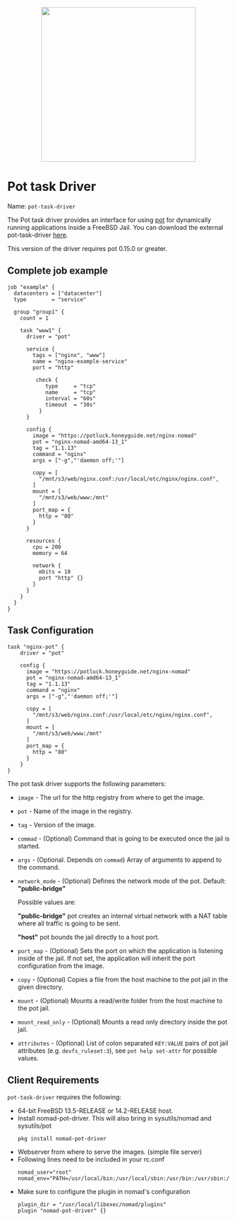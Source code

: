 <p align="center">
<img width="350" src="mascot.png" />
</p>

# Pot task Driver

Name: `pot-task-driver`

The Pot task driver provides an interface for using [pot][pot-github-repo] for dynamically running applications inside a FreeBSD Jail.
You can download the external pot-task-driver [here][pot-task-driver].

This version of the driver requires pot 0.15.0 or greater.

## Complete job example

```hcl
job "example" {
  datacenters = ["datacenter"]
  type        = "service"

  group "group1" {
    count = 1

    task "www1" {
      driver = "pot"

      service {
        tags = ["nginx", "www"]
        name = "nginx-example-service"
        port = "http"

         check {
            type     = "tcp"
            name     = "tcp"
            interval = "60s"
            timeout  = "30s"
          }
      }

      config {
        image = "https://potluck.honeyguide.net/nginx-nomad"
        pot = "nginx-nomad-amd64-13_1"
        tag = "1.1.13"
        command = "nginx"
        args = ["-g","'daemon off;'"]

        copy = [
          "/mnt/s3/web/nginx.conf:/usr/local/etc/nginx/nginx.conf",
        ]
        mount = [
          "/mnt/s3/web/www:/mnt"
        ]
        port_map = {
          http = "80"
        }
      }

      resources {
        cpu = 200
        memory = 64

        network {
          mbits = 10
          port "http" {}
        }
      }
    }
  }
}
```

## Task Configuration

```hcl
task "nginx-pot" {
    driver = "pot"

    config {
      image = "https://potluck.honeyguide.net/nginx-nomad"
      pot = "nginx-nomad-amd64-13_1"
      tag = "1.1.13"
      command = "nginx"
      args = ["-g","'daemon off;'"]

      copy = [
        "/mnt/s3/web/nginx.conf:/usr/local/etc/nginx/nginx.conf",
      ]
      mount = [
        "/mnt/s3/web/www:/mnt"
      ]
      port_map = {
        http = "80"
      }
    }
}
```

The pot task driver supports the following parameters:

* `image` - The url for the http registry from where to get the image.

* `pot` - Name of the image in the registry.

* `tag` - Version of the image.

* `commad` - (Optional) Command that is going to be executed once the jail is started.

* `args` - (Optional. Depends on `commad`) Array of arguments to append to the command.

* `network_mode` - (Optional) Defines the network mode of the pot. Default: **"public-bridge"**

  Possible values are:

  **"public-bridge"**  pot creates an internal virtual network with a NAT table where all traffic is going to be sent.

  **"host"** pot bounds the jail directly to a host port.

* `port_map` - (Optional) Sets the port on which the application is listening inside of the jail. If not set, the application will inherit the port configuration from the image.

* `copy` - (Optional) Copies a file from the host machine to the pot jail in the given directory.

* `mount` - (Optional) Mounts a read/write folder from the host machine to the pot jail.

* `mount_read_only` - (Optional) Mounts a read only directory inside the pot jail.

* `attributes` - (Optional) List of colon separated `KEY:VALUE` pairs of pot jail attributes (e.g. `devfs_ruleset:3`), see  `pot help set-attr` for possible values.

## Client Requirements

`pot-task-driver` requires the following:

* 64-bit FreeBSD 13.5-RELEASE or 14.2-RELEASE host.
* Install nomad-pot-driver. This will also bring in sysutils/nomad and sysutils/pot
  ```
  pkg install nomad-pot-driver
  ```
* Webserver from where to serve the images. (simple file server)
* Following lines need to be included in your rc.conf
  ```
  nomad_user="root"
  nomad_env="PATH=/usr/local/bin:/usr/local/sbin:/usr/bin:/usr/sbin:/sbin:/bin"
  ```
* Make sure to configure the plugin in nomad's configuration
  ```
  plugin_dir = "/usr/local/libexec/nomad/plugins"
  plugin "nomad-pot-driver" {}
  ```

[pot-task-driver]: https://github.com/bsdpot/nomad-pot-driver/releases/download/v0.10.0/nomad-pot-driver
[plugin_dir]: /docs/configuration/index.html#plugin_dir
[pot-github-repo]: https://github.com/pizzamig/pot
[pot-install-guide]: https://github.com/pizzamig/pot/blob/master/share/doc/pot/Installation.md
